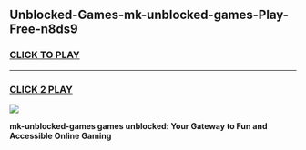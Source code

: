 
## Unblocked-Games-mk-unblocked-games-Play-Free-n8ds9
<h3>
<a href="https://premium76.site?title=mk-unblocked-games&ref=15A">CLICK TO PLAY</a></h3>
<hr>

<h3>
<a href="https://premium76.site?title=mk-unblocked-games&ref=15A">CLICK 2 PLAY</a>
  
</h3>

<a href="https://premium76.site?title=mk-unblocked-games&ref=15A"><img src="https://clearcache.store/games.png"></a>


**mk-unblocked-games games unblocked: Your Gateway to Fun and Accessible Online Gaming**
